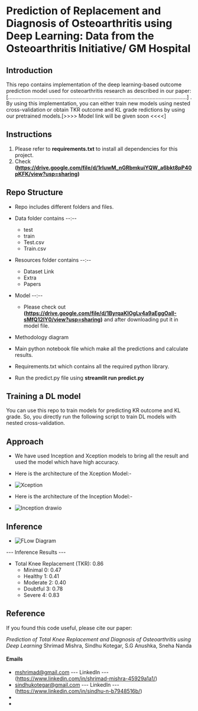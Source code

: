 # Prediction of Replacement and Diagnosis of Osteoarthritis using Deep Learning: Data from the Osteoarthritis Initiative/ GM Hospital

## Introduction
This repo contains implementation of the deep learning-based outcome prediction model used for osteoarthritis research as described in our paper: [........................................................................................................................] . By using this implementation, you can either train new models using nested cross-validation or obtain TKR outcome and KL grade redictions by using our pretrained models.[>>>> Model link will be given soon <<<<] 


## Instructions
1. Please refer to **requirements.txt** to install all dependencies for this project. 
2. Check **(https://drive.google.com/file/d/1rIuwM_nGRbmkuiYQW_a6bkt8pP40pKFK/view?usp=sharing)** 

## Repo Structure
* Repo includes different folders and files.

* Data folder contains --:--
    * test
    * train
    * Test.csv
    * Train.csv

* Resources folder contains --:--
    * Dataset Link
    * Extra
    * Papers

* Model --:--
    * Please check out **(https://drive.google.com/file/d/1ByrqaKIOgLv4a9aEggOaII-sMfQ12lY0/view?usp=sharing)** and after downloading put it in model file.

* Methodology diagram

* Main python notebook file which make all the predictions and calculate results.

* Requirements.txt which contains all the required python library.

* Run the predict.py file using **streamlit run predict.py**

## Training a DL model
You can use this repo to train models for predicting KR outcome and KL grade. So, you directly run the following script to train DL models with nested cross-validation. 


## Approach

* We have used Inception and Xception models to bring all the result and used the model which have high accuracy.

* Here is the architecture of the Xception Model:-
* ![Xception](https://user-images.githubusercontent.com/42738198/176997269-149e025e-67e2-4a54-b0ef-805bcc248d08.png)

* Here is the architecture of the Inception Model:-
* ![Inception drawio](https://user-images.githubusercontent.com/42738198/176997277-fe91d21d-7ae8-4f11-9b11-920db6ef88bd.png)


## Inference

* ![FLow Diagram](https://user-images.githubusercontent.com/42738198/176733893-a7cec182-a06a-4be0-9b32-5e8d68897c13.png)


--- Inference Results ---
* Total Knee Replacement (TKR): 0.86
    * Minimal  0: 0.47
    * Healthy  1: 0.41
    * Moderate 2: 0.40
    * Doubtful 3: 0.78
    * Severe   4: 0.83

## Reference
If you found this code useful, please cite our paper:

*Prediction of Total Knee Replacement and Diagnosis of Osteoarthritis using Deep Learning*
Shrimad Mishra, Sindhu Kotegar, S.G Anushka, Sneha Nanda

#### Emails 
* mshrimad@gmail.com          --- LinkedIn --- (https://www.linkedin.com/in/shrimad-mishra-45929a1a1/)
* sindhukotegar@gmail.com     --- LinkedIn --- (https://www.linkedin.com/in/sindhu-n-b7948516b/)
*
*

